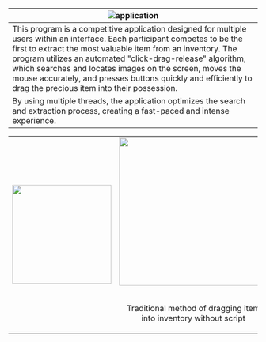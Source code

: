 | ![application](https://github.com/user-attachments/assets/6cbb6405-b523-428d-b97b-83bc1a3dfe52) | 
|----------------------------------------------------------------------------------------------------|
| This program is a competitive application designed for multiple users within an interface. Each participant competes to be the first to extract the most valuable item from an inventory. The program utilizes an automated "click-drag-release" algorithm, which searches and locates images on the screen, moves the mouse accurately, and presses buttons quickly and efficiently to drag the precious item into their possession. |
| By using multiple threads, the application optimizes the search and extraction process, creating a fast-paced and intense experience. |

<table align="center">
  <tr>
    <td><img src="https://github.com/user-attachments/assets/4fb1879c-9d9c-4ead-be69-b6d4dd3f6efb" width="200" /></td>
    <td><img src="https://github.com/user-attachments/assets/8723862b-4fc8-4c2d-b379-44d9aec2599a" width="300" /> <br></br>
    <p style="text-align:center;">Traditional method of dragging item into inventory without script</p></td>
  </tr>
</table>
